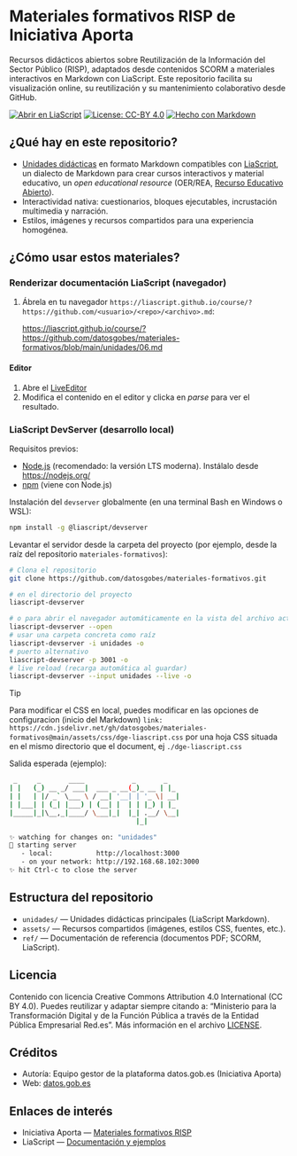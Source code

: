 <!--

author:   Equipo gestor de la plataforma datos.gob.es
email:    contacto@datos.gob.es
version:  0.1.0
language: es
narrator: Spanish Female

comment:  Materiales formativos de Reutilización de la Información del Sector Público. Iniciativa Aporta. datos.gob.es

-->

# Materiales formativos RISP de Iniciativa Aporta

Recursos didácticos abiertos sobre Reutilización de la Información del Sector Público (RISP), adaptados desde contenidos SCORM a materiales interactivos en Markdown con LiaScript. Este repositorio facilita su visualización online, su reutilización y su mantenimiento colaborativo desde GitHub.

[![Abrir en LiaScript](https://img.shields.io/badge/Ver%20online-Abrir%20en%20LiaScript-brightgreen)](https://liascript.github.io/course/?https://raw.githubusercontent.com/datosgobes/materiales-formativos/refs/heads/main/README.md)
[![License: CC-BY 4.0](https://img.shields.io/badge/CC%20BY-4.0-lightgrey?logo=creativecommons)](LICENSE)
[![Hecho con Markdown](https://img.shields.io/badge/Made%20with-Markdown-blueviolet)](https://github.com/datosgobes)

## ¿Qué hay en este repositorio?

- [Unidades didácticas](https://datos.gob.es/es/conocimiento/materiales-formativos-risp-de-iniciativa-aporta) en formato Markdown compatibles con [LiaScript](https://github.com/LiaScript/LiaScript), un dialecto de Markdown para crear cursos interactivos y material educativo, un *open educational resource* (OER/REA, [Recurso Educativo Abierto](https://www.unesco.org/es/open-educational-resources)).
- Interactividad nativa: cuestionarios, bloques ejecutables, incrustación multimedia y narración.
- Estilos, imágenes y recursos compartidos para una experiencia homogénea.

## ¿Cómo usar estos materiales?

### Renderizar documentación LiaScript (navegador)

1. Ábrela en tu navegador `https://liascript.github.io/course/?https://github.com/<usuario>/<repo>/<archivo>.md`:

   https://liascript.github.io/course/?https://github.com/datosgobes/materiales-formativos/blob/main/unidades/06.md

#### Editor
1. Abre el [LiveEditor](https://liascript.github.io/liveeditor/)
2. Modifica el contenido en el editor y clicka en *parse* para ver el resultado.

### LiaScript DevServer (desarrollo local)

Requisitos previos:

- [Node.js](https://nodejs.org/) (recomendado: la versión LTS moderna). Instálalo desde https://nodejs.org/
- [npm](https://www.npmjs.com/) (viene con Node.js)

Instalación del `devserver` globalmente (en una terminal Bash en Windows o WSL):

```sh
npm install -g @liascript/devserver
```

Levantar el servidor desde la carpeta del proyecto (por ejemplo, desde la raíz del repositorio `materiales-formativos`):

```sh
# Clona el repositorio
git clone https://github.com/datosgobes/materiales-formativos.git

# en el directorio del proyecto
liascript-devserver

# o para abrir el navegador automáticamente en la vista del archivo actual
liascript-devserver --open
# usar una carpeta concreta como raíz
liascript-devserver -i unidades -o
# puerto alternativo
liascript-devserver -p 3001 -o
# live reload (recarga automática al guardar)
liascript-devserver --input unidades --live -o
```

>[!TIP]
> Para modificar el CSS en local, puedes modificar en las opciones de configuracion (inicio del Markdown) `link: https://cdn.jsdelivr.net/gh/datosgobes/materiales-formativos@main/assets/css/dge-liascript.css` por una hoja CSS situada en el mismo directorio que el document, ej `./dge-liascript.css`


Salida esperada (ejemplo):

```sh
 _     _       ____            _       _
| |   (_) __ _/ ___|  ___ _ __(_)_ __ | |_
| |   | |/ _` \___ \ / __| '__| | '_ \| __|
| |___| | (_| |___) | (__| |  | | |_) | |_
|_____|_|\__,_|____/ \___|_|  |_| .__/ \__|
                                |_|

✨ watching for changes on: "unidades"
📡 starting server
   - local:           http://localhost:3000
   - on your network: http://192.168.68.102:3000
✨ hit Ctrl-c to close the server
```

## Estructura del repositorio

- `unidades/` — Unidades didácticas principales (LiaScript Markdown).
- `assets/` — Recursos compartidos (imágenes, estilos CSS, fuentes, etc.).
- `ref/` — Documentación de referencia (documentos PDF; SCORM, LiaScript).

## Licencia

Contenido con licencia Creative Commons Attribution 4.0 International (CC BY 4.0). Puedes reutilizar y adaptar siempre citando a: “Ministerio para la Transformación Digital y de la Función Pública a través de la Entidad Pública Empresarial Red.es”. Más información en el archivo [LICENSE](LICENSE).

## Créditos

- Autoría: Equipo gestor de la plataforma datos.gob.es (Iniciativa Aporta)
- Web: [datos.gob.es](https://datos.gob.es)

## Enlaces de interés

- Iniciativa Aporta — [Materiales formativos RISP](https://datos.gob.es/es/conocimiento/materiales-formativos-risp-de-iniciativa-aporta)
- LiaScript — [Documentación y ejemplos](https://liascript.github.io/course/?https://raw.githubusercontent.com/liaScript/docs/master/README.md)
